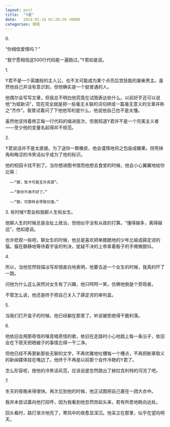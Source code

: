 ```yaml
---
layout: post
title:  "Y君"
date:   2014-01-16 01:28:26 +0800
categories: 随笔
---
```


0\.

“你相信爱情吗？”

“我宁愿相信这500行代码能一遍跑过。”Y君如是说。

1\.

Y君不是一个英雄般的主人公，也不太可能成为某个点亮后宫技能的废柴男主。虽然他自己并没有意识到，但他确实是一个挺普通的人。

他偶尔会写写文章，但我总不明白他究竟在试图表达些什么。以前好歹还可以说他"为赋新词"，现在完全就是把一些毫无关联的词句拼成一篇毫无意义的文章并称之"杰作"。我曾试着问了下他他写的是什么，他说他自己也不是太懂。

虽然他坚持着修正每一行代码的缩进层次，但我知道Y君并不是一个完美主义者——至少他的变量名起得并不规范。

2\.

Y君说话并不是太直接。为了送你一颗橡皮，他会谨慎地将之包装成糖果。拐弯抹角和晦涩的冷笑话似乎成为了他的标识。

他的校园卡找不到了。当你想进图书馆而他想去食堂的时候，他会小心翼翼地给你比喻：

      ——“额，饭卡可是互斥资源”。

      ——“那你不用不好了。”

      ——“额，可那样会导致饥饿。”

3\.
有时候Y君会和我聊人生和女生。

他聊人生的时候总是会扯上政治，但他似乎没有从政的打算。“懂得越多，离得越远”，他如是说。

也许悲观一些吧，聊女生的时候，他总是喜欢把单膝跪地的少年比喻成薛定谔的猫。猫在静静地等待着宇宙的判决，犹疑不决的上帝拿着骰子的手微微颤抖。

4\.

所以，当他忽然轻描淡写却很直白地表明，他要去追一个女生的时候，我真的吓了一跳。

问他为什么这么突然对女生有了兴趣，他只呵呵一笑，仿佛他倒是个旁观者。

不管怎么说，他还是终于把自己关入了薛定谔的审判盒。

5\.

当我们打开盒子的时候，他已经躺在那里了。听说被拒绝得干脆利落。

6\.

他依旧会用那奇怪的嗓音唱奇怪的歌，依旧在走路时小心地跳上每一条沿子，依旧会在下雨天把晒被子的事情忘得一干二净。

但他已经不再更新那些无聊的文字，不再优雅地吐槽每一个槽点，不再把断章取义的新闻媒体挂在嘴边了。他终于不再是以前那个自作冷艳的Y君了。

怎么形容呢，按他的冷笑话风范，应该说是忽然跳出了赫拉克利特的河流了吧。

7\.

冬天的夜晚来得很快。再次见到他的时候，他正试图把自己裹在一团大衣中。

我并未尝试着向他打招呼，因为我看到他忽然昂起头来，若有所思地眺向远处。

回头看时，路灯渐次地亮了，寒风中的夜愈显深沉。他呆立在那里，似乎在望向明天。
